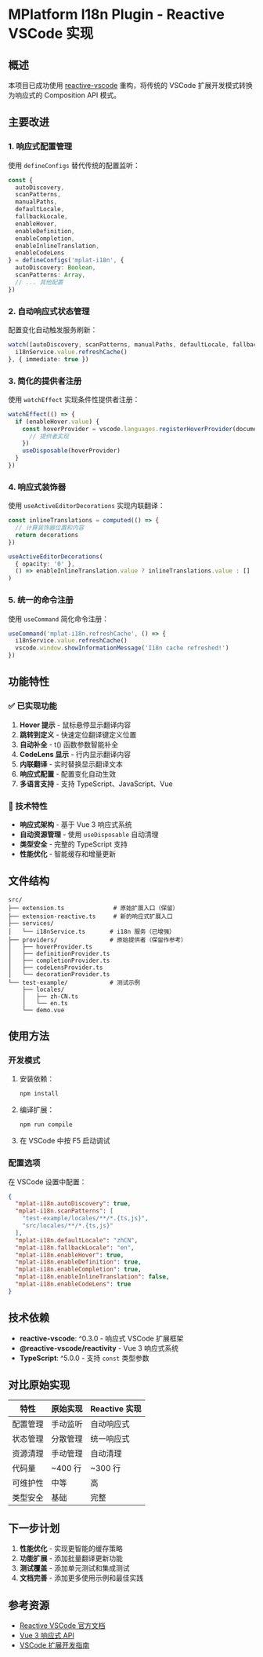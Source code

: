# MPlatform I18n Plugin - Reactive VSCode 实现

## 概述

本项目已成功使用 [reactive-vscode](https://kermanx.com/reactive-vscode) 重构，将传统的 VSCode 扩展开发模式转换为响应式的 Composition API 模式。

## 主要改进

### 1. 响应式配置管理

使用 `defineConfigs` 替代传统的配置监听：

```typescript
const { 
  autoDiscovery,
  scanPatterns, 
  manualPaths,
  defaultLocale,
  fallbackLocale,
  enableHover,
  enableDefinition,
  enableCompletion,
  enableInlineTranslation,
  enableCodeLens
} = defineConfigs('mplat-i18n', {
  autoDiscovery: Boolean,
  scanPatterns: Array,
  // ... 其他配置
})
```

### 2. 自动响应式状态管理

配置变化自动触发服务刷新：

```typescript
watch([autoDiscovery, scanPatterns, manualPaths, defaultLocale, fallbackLocale], () => {
  i18nService.value.refreshCache()
}, { immediate: true })
```

### 3. 简化的提供者注册

使用 `watchEffect` 实现条件性提供者注册：

```typescript
watchEffect(() => {
  if (enableHover.value) {
    const hoverProvider = vscode.languages.registerHoverProvider(documentSelector, {
      // 提供者实现
    })
    useDisposable(hoverProvider)
  }
})
```

### 4. 响应式装饰器

使用 `useActiveEditorDecorations` 实现内联翻译：

```typescript
const inlineTranslations = computed(() => {
  // 计算装饰器位置和内容
  return decorations
})

useActiveEditorDecorations(
  { opacity: '0' },
  () => enableInlineTranslation.value ? inlineTranslations.value : []
)
```

### 5. 统一的命令注册

使用 `useCommand` 简化命令注册：

```typescript
useCommand('mplat-i18n.refreshCache', () => {
  i18nService.value.refreshCache()
  vscode.window.showInformationMessage('I18n cache refreshed!')
})
```

## 功能特性

### ✅ 已实现功能

1. **Hover 提示** - 鼠标悬停显示翻译内容
2. **跳转到定义** - 快速定位翻译键定义位置
3. **自动补全** - t() 函数参数智能补全
4. **CodeLens 显示** - 行内显示翻译内容
5. **内联翻译** - 实时替换显示翻译文本
6. **响应式配置** - 配置变化自动生效
7. **多语言支持** - 支持 TypeScript、JavaScript、Vue

### 🔧 技术特性

- **响应式架构** - 基于 Vue 3 响应式系统
- **自动资源管理** - 使用 `useDisposable` 自动清理
- **类型安全** - 完整的 TypeScript 支持
- **性能优化** - 智能缓存和增量更新

## 文件结构

```
src/
├── extension.ts              # 原始扩展入口（保留）
├── extension-reactive.ts     # 新的响应式扩展入口
├── services/
│   └── i18nService.ts       # i18n 服务（已增强）
├── providers/               # 原始提供者（保留作参考）
│   ├── hoverProvider.ts
│   ├── definitionProvider.ts
│   ├── completionProvider.ts
│   ├── codeLensProvider.ts
│   └── decorationProvider.ts
└── test-example/            # 测试示例
    ├── locales/
    │   ├── zh-CN.ts
    │   └── en.ts
    └── demo.vue
```

## 使用方法

### 开发模式

1. 安装依赖：
   ```bash
   npm install
   ```

2. 编译扩展：
   ```bash
   npm run compile
   ```

3. 在 VSCode 中按 F5 启动调试

### 配置选项

在 VSCode 设置中配置：

```json
{
  "mplat-i18n.autoDiscovery": true,
  "mplat-i18n.scanPatterns": [
    "test-example/locales/**/*.{ts,js}",
    "src/locales/**/*.{ts,js}"
  ],
  "mplat-i18n.defaultLocale": "zhCN",
  "mplat-i18n.fallbackLocale": "en",
  "mplat-i18n.enableHover": true,
  "mplat-i18n.enableDefinition": true,
  "mplat-i18n.enableCompletion": true,
  "mplat-i18n.enableInlineTranslation": false,
  "mplat-i18n.enableCodeLens": true
}
```

## 技术依赖

- **reactive-vscode**: ^0.3.0 - 响应式 VSCode 扩展框架
- **@reactive-vscode/reactivity** - Vue 3 响应式系统
- **TypeScript**: ^5.0.0 - 支持 `const` 类型参数

## 对比原始实现

| 特性 | 原始实现 | Reactive 实现 |
|------|----------|---------------|
| 配置管理 | 手动监听 | 自动响应式 |
| 状态管理 | 分散管理 | 统一响应式 |
| 资源清理 | 手动管理 | 自动清理 |
| 代码量 | ~400 行 | ~300 行 |
| 可维护性 | 中等 | 高 |
| 类型安全 | 基础 | 完整 |

## 下一步计划

1. **性能优化** - 实现更智能的缓存策略
2. **功能扩展** - 添加批量翻译更新功能
3. **测试覆盖** - 添加单元测试和集成测试
4. **文档完善** - 添加更多使用示例和最佳实践

## 参考资源

- [Reactive VSCode 官方文档](https://kermanx.com/reactive-vscode)
- [Vue 3 响应式 API](https://vuejs.org/api/reactivity-core.html)
- [VSCode 扩展开发指南](https://code.visualstudio.com/api) 